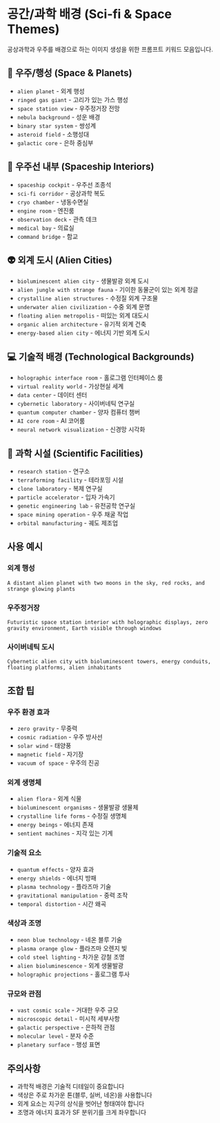 # 공간/과학 배경 (Sci-fi & Space Themes)

공상과학과 우주를 배경으로 하는 이미지 생성을 위한 프롬프트 키워드 모음입니다.

## 🌌 우주/행성 (Space & Planets)
- `alien planet` - 외계 행성
- `ringed gas giant` - 고리가 있는 가스 행성
- `space station view` - 우주정거장 전망
- `nebula background` - 성운 배경
- `binary star system` - 쌍성계
- `asteroid field` - 소행성대
- `galactic core` - 은하 중심부

## 🚀 우주선 내부 (Spaceship Interiors)
- `spaceship cockpit` - 우주선 조종석
- `sci-fi corridor` - 공상과학 복도
- `cryo chamber` - 냉동수면실
- `engine room` - 엔진룸
- `observation deck` - 관측 데크
- `medical bay` - 의료실
- `command bridge` - 함교

## 👽 외계 도시 (Alien Cities)
- `bioluminescent alien city` - 생물발광 외계 도시
- `alien jungle with strange fauna` - 기이한 동물군이 있는 외계 정글
- `crystalline alien structures` - 수정질 외계 구조물
- `underwater alien civilization` - 수중 외계 문명
- `floating alien metropolis` - 떠있는 외계 대도시
- `organic alien architecture` - 유기적 외계 건축
- `energy-based alien city` - 에너지 기반 외계 도시

## 💻 기술적 배경 (Technological Backgrounds)
- `holographic interface room` - 홀로그램 인터페이스 룸
- `virtual reality world` - 가상현실 세계
- `data center` - 데이터 센터
- `cybernetic laboratory` - 사이버네틱 연구실
- `quantum computer chamber` - 양자 컴퓨터 챔버
- `AI core room` - AI 코어룸
- `neural network visualization` - 신경망 시각화

## 🔬 과학 시설 (Scientific Facilities)
- `research station` - 연구소
- `terraforming facility` - 테라포밍 시설
- `clone laboratory` - 복제 연구실
- `particle accelerator` - 입자 가속기
- `genetic engineering lab` - 유전공학 연구실
- `space mining operation` - 우주 채굴 작업
- `orbital manufacturing` - 궤도 제조업

## 사용 예시

### 외계 행성
```
A distant alien planet with two moons in the sky, red rocks, and strange glowing plants
```

### 우주정거장
```
Futuristic space station interior with holographic displays, zero gravity environment, Earth visible through windows
```

### 사이버네틱 도시
```
Cybernetic alien city with bioluminescent towers, energy conduits, floating platforms, alien inhabitants
```

## 조합 팁

### 우주 환경 효과
- `zero gravity` - 무중력
- `cosmic radiation` - 우주 방사선
- `solar wind` - 태양풍
- `magnetic field` - 자기장
- `vacuum of space` - 우주의 진공

### 외계 생명체
- `alien flora` - 외계 식물
- `bioluminescent organisms` - 생물발광 생물체
- `crystalline life forms` - 수정질 생명체
- `energy beings` - 에너지 존재
- `sentient machines` - 지각 있는 기계

### 기술적 요소
- `quantum effects` - 양자 효과
- `energy shields` - 에너지 방패
- `plasma technology` - 플라즈마 기술
- `gravitational manipulation` - 중력 조작
- `temporal distortion` - 시간 왜곡

### 색상과 조명
- `neon blue technology` - 네온 블루 기술
- `plasma orange glow` - 플라즈마 오렌지 빛
- `cold steel lighting` - 차가운 강철 조명
- `alien bioluminescence` - 외계 생물발광
- `holographic projections` - 홀로그램 투사

### 규모와 관점
- `vast cosmic scale` - 거대한 우주 규모
- `microscopic detail` - 미시적 세부사항
- `galactic perspective` - 은하적 관점
- `molecular level` - 분자 수준
- `planetary surface` - 행성 표면

## 주의사항
- 과학적 배경은 기술적 디테일이 중요합니다
- 색상은 주로 차가운 톤(블루, 실버, 네온)을 사용합니다
- 외계 요소는 지구의 상식을 벗어난 형태여야 합니다
- 조명과 에너지 효과가 SF 분위기를 크게 좌우합니다
